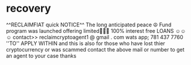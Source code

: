 # recovery
^^RECLAIMFIAT quick NOTICE^^ The long anticipated peace ☮ Fund program was launched offering limited🧨🧨🧨 100% interest free LOANS ☺☺☺ contact>> reclaimcryptoagent1 @ gmail . com wats app; 781 437 7760 ''TO'' APPLY WITHIN
and this is also for those who have lost thier cryptocurrency or was scammed contact the above mail or number to get an agent to your case thanks
